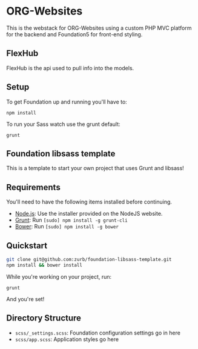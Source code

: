 # ORG-Websites 

This is the webstack for ORG-Websites using a custom PHP MVC platform for the backend and Foundation5 for front-end styling.

## FlexHub

FlexHub is the api used to pull info into the models.

## Setup

To get Foundation up and running you'll have to:

``` 
npm install
```

To run your Sass watch use the grunt default:   

```
grunt
```

## Foundation libsass template

This is a template to start your own project that uses Grunt and libsass!

## Requirements

You'll need to have the following items installed before continuing.

  * [Node.js](http://nodejs.org): Use the installer provided on the NodeJS website.
  * [Grunt](http://gruntjs.com/): Run `[sudo] npm install -g grunt-cli`
  * [Bower](http://bower.io): Run `[sudo] npm install -g bower`

## Quickstart

```bash
git clone git@github.com:zurb/foundation-libsass-template.git
npm install && bower install
```

While you're working on your project, run:

`grunt`

And you're set!

## Directory Structure

  * `scss/_settings.scss`: Foundation configuration settings go in here
  * `scss/app.scss`: Application styles go here

